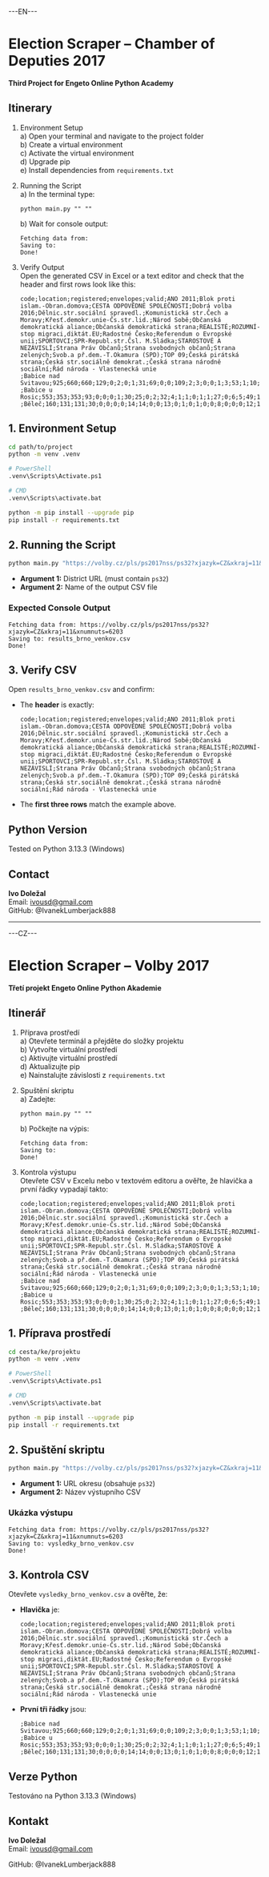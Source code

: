 ---EN---

# Election Scraper – Chamber of Deputies 2017

**Third Project for Engeto Online Python Academy**

## Itinerary

1. Environment Setup  
   a) Open your terminal and navigate to the project folder  
   b) Create a virtual environment  
   c) Activate the virtual environment  
   d) Upgrade pip  
   e) Install dependencies from `requirements.txt`  

2. Running the Script  
   a) In the terminal type:  
   ```
   python main.py "" ""
   ```
   b) Wait for console output:  
   ```
   Fetching data from: 
   Saving to: 
   Done!
   ```

3. Verify Output  
   Open the generated CSV in Excel or a text editor and check that the header and first rows look like this:

   ```
   code;location;registered;envelopes;valid;ANO 2011;Blok proti islam.-Obran.domova;CESTA ODPOVĚDNÉ SPOLEČNOSTI;Dobrá volba 2016;Dělnic.str.sociální spravedl.;Komunistická str.Čech a Moravy;Křesť.demokr.unie-Čs.str.lid.;Národ Sobě;Občanská demokratická aliance;Občanská demokratická strana;REALISTÉ;ROZUMNÍ-stop migraci,diktát.EU;Radostné Česko;Referendum o Evropské unii;SPORTOVCI;SPR-Republ.str.Čsl. M.Sládka;STAROSTOVÉ A NEZÁVISLÍ;Strana Práv Občanů;Strana svobodných občanů;Strana zelených;Svob.a př.dem.-T.Okamura (SPD);TOP 09;Česká pirátská strana;Česká str.sociálně demokrat.;Česká strana národně sociální;Řád národa - Vlastenecká unie
   ;Babice nad Svitavou;925;660;660;129;0;2;0;1;31;69;0;0;109;2;3;0;0;1;3;53;1;10;7;58;39;93;43;0;1
   ;Babice u Rosic;553;353;353;93;0;0;0;1;30;25;0;2;32;4;1;1;0;1;1;27;0;6;5;49;13;37;18;5;0
   ;Běleč;160;131;131;30;0;0;0;0;14;14;0;0;13;0;1;0;1;0;0;8;0;0;0;12;1;11;25;0;0
   ```

## 1. Environment Setup

```bash
cd path/to/project
python -m venv .venv

# PowerShell
.venv\Scripts\Activate.ps1

# CMD
.venv\Scripts\activate.bat

python -m pip install --upgrade pip
pip install -r requirements.txt
```

## 2. Running the Script

```bash
python main.py "https://volby.cz/pls/ps2017nss/ps32?xjazyk=CZ&xkraj=11&xnumnuts=6203" "results_brno_venkov.csv"
```

- **Argument 1:** District URL (must contain `ps32`)  
- **Argument 2:** Name of the output CSV file  

### Expected Console Output

```
Fetching data from: https://volby.cz/pls/ps2017nss/ps32?xjazyk=CZ&xkraj=11&xnumnuts=6203
Saving to: results_brno_venkov.csv
Done!
```

## 3. Verify CSV

Open `results_brno_venkov.csv` and confirm:

- The **header** is exactly:
  ```
  code;location;registered;envelopes;valid;ANO 2011;Blok proti islam.-Obran.domova;CESTA ODPOVĚDNÉ SPOLEČNOSTI;Dobrá volba 2016;Dělnic.str.sociální spravedl.;Komunistická str.Čech a Moravy;Křesť.demokr.unie-Čs.str.lid.;Národ Sobě;Občanská demokratická aliance;Občanská demokratická strana;REALISTÉ;ROZUMNÍ-stop migraci,diktát.EU;Radostné Česko;Referendum o Evropské unii;SPORTOVCI;SPR-Republ.str.Čsl. M.Sládka;STAROSTOVÉ A NEZÁVISLÍ;Strana Práv Občanů;Strana svobodných občanů;Strana zelených;Svob.a př.dem.-T.Okamura (SPD);TOP 09;Česká pirátská strana;Česká str.sociálně demokrat.;Česká strana národně sociální;Řád národa - Vlastenecká unie
  ```
- The **first three rows** match the example above.

## Python Version

Tested on Python 3.13.3 (Windows)

## Contact

**Ivo Doležal**  
Email: ivousd@gmail.com  
GitHub: @IvanekLumberjack888

-------------------------------------------------------------------------------------------------------

---CZ---

# Election Scraper – Volby 2017

**Třetí projekt Engeto Online Python Akademie**

## Itinerář

1. Příprava prostředí  
   a) Otevřete terminál a přejděte do složky projektu  
   b) Vytvořte virtuální prostředí  
   c) Aktivujte virtuální prostředí  
   d) Aktualizujte pip  
   e) Nainstalujte závislosti z `requirements.txt`  

2. Spuštění skriptu  
   a) Zadejte:
   ```
   python main.py "" ""
   ```
   b) Počkejte na výpis:
   ```
   Fetching data from: 
   Saving to: 
   Done!
   ```

3. Kontrola výstupu  
   Otevřete CSV v Excelu nebo v textovém editoru a ověřte, že hlavička a první řádky vypadají takto:

   ```
   code;location;registered;envelopes;valid;ANO 2011;Blok proti islam.-Obran.domova;CESTA ODPOVĚDNÉ SPOLEČNOSTI;Dobrá volba 2016;Dělnic.str.sociální spravedl.;Komunistická str.Čech a Moravy;Křesť.demokr.unie-Čs.str.lid.;Národ Sobě;Občanská demokratická aliance;Občanská demokratická strana;REALISTÉ;ROZUMNÍ-stop migraci,diktát.EU;Radostné Česko;Referendum o Evropské unii;SPORTOVCI;SPR-Republ.str.Čsl. M.Sládka;STAROSTOVÉ A NEZÁVISLÍ;Strana Práv Občanů;Strana svobodných občanů;Strana zelených;Svob.a př.dem.-T.Okamura (SPD);TOP 09;Česká pirátská strana;Česká str.sociálně demokrat.;Česká strana národně sociální;Řád národa - Vlastenecká unie
   ;Babice nad Svitavou;925;660;660;129;0;2;0;1;31;69;0;0;109;2;3;0;0;1;3;53;1;10;7;58;39;93;43;0;1
   ;Babice u Rosic;553;353;353;93;0;0;0;1;30;25;0;2;32;4;1;1;0;1;1;27;0;6;5;49;13;37;18;5;0
   ;Běleč;160;131;131;30;0;0;0;0;14;14;0;0;13;0;1;0;1;0;0;8;0;0;0;12;1;11;25;0;0
   ```

## 1. Příprava prostředí

```bash
cd cesta/ke/projektu
python -m venv .venv

# PowerShell
.venv\Scripts\Activate.ps1

# CMD
.venv\Scripts\activate.bat

python -m pip install --upgrade pip
pip install -r requirements.txt
```

## 2. Spuštění skriptu

```bash
python main.py "https://volby.cz/pls/ps2017nss/ps32?xjazyk=CZ&xkraj=11&xnumnuts=6203" "vysledky_brno_venkov.csv"
```

- **Argument 1:** URL okresu (obsahuje `ps32`)  
- **Argument 2:** Název výstupního CSV  

### Ukázka výstupu

```
Fetching data from: https://volby.cz/pls/ps2017nss/ps32?xjazyk=CZ&xkraj=11&xnumnuts=6203
Saving to: vysledky_brno_venkov.csv
Done!
```

## 3. Kontrola CSV

Otevřete `vysledky_brno_venkov.csv` a ověřte, že:

- **Hlavička** je:
  ```
  code;location;registered;envelopes;valid;ANO 2011;Blok proti islam.-Obran.domova;CESTA ODPOVĚDNÉ SPOLEČNOSTI;Dobrá volba 2016;Dělnic.str.sociální spravedl.;Komunistická str.Čech a Moravy;Křesť.demokr.unie-Čs.str.lid.;Národ Sobě;Občanská demokratická aliance;Občanská demokratická strana;REALISTÉ;ROZUMNÍ-stop migraci,diktát.EU;Radostné Česko;Referendum o Evropské unii;SPORTOVCI;SPR-Republ.str.Čsl. M.Sládka;STAROSTOVÉ A NEZÁVISLÍ;Strana Práv Občanů;Strana svobodných občanů;Strana zelených;Svob.a př.dem.-T.Okamura (SPD);TOP 09;Česká pirátská strana;Česká str.sociálně demokrat.;Česká strana národně sociální;Řád národa - Vlastenecká unie
  ```
- **První tři řádky** jsou:
  ```
  ;Babice nad Svitavou;925;660;660;129;0;2;0;1;31;69;0;0;109;2;3;0;0;1;3;53;1;10;7;58;39;93;43;0;1
  ;Babice u Rosic;553;353;353;93;0;0;0;1;30;25;0;2;32;4;1;1;0;1;1;27;0;6;5;49;13;37;18;5;0
  ;Běleč;160;131;131;30;0;0;0;0;14;14;0;0;13;0;1;0;1;0;0;8;0;0;0;12;1;11;25;0;0
  ```

## Verze Python

Testováno na Python 3.13.3 (Windows)

## Kontakt

**Ivo Doležal**  
Email: ivousd@gmail.com  

GitHub: @IvanekLumberjack888

